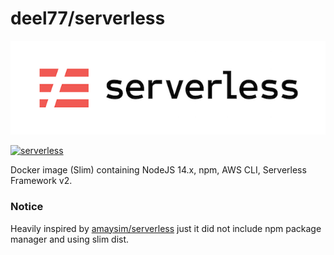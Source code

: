 # deel77/serverless
[![Serverless Application Framework AWS Lambda API Gateway](./assets/serverless-framework.png)](http://serverless.com)

[![serverless](http://public.serverless.com/badges/v3.svg)](http://www.serverless.com)

Docker image (Slim) containing NodeJS 14.x, npm, AWS CLI, Serverless Framework v2.

### Notice

Heavily inspired by [amaysim/serverless](https://github.com/amaysim-au/docker-serverless) just it did not include npm package manager and using slim dist. 